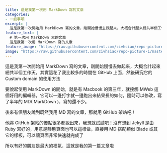 ```yaml
---
title: 這是我第一次用 MarkDown 寫的文章
categories:
- 一般事項
excerpt: |
  這是我第一次開始用 MarkDown 寫的文章，剛開始慢慢去做起來，大概合計起來總共半個工作天，其實這花了我比較多的時間在 GitHub 上面，然後研究它的 Custom domain 的使用方法
feature_text: |
  # 第一次用 MarkDown 寫的文章
  這是我第一次用 MarkDown 寫的文章
feature_image: "https://raw.githubusercontent.com/zivhsiao/repo-picture-1/master/images/milwaukee_1920x1278.jpg" 
image: "https://raw.githubusercontent.com/zivhsiao/repo-picture-1/master/images/milwaukee_1920x1278.jpg"  
---
```


這是我第一次開始用 MarkDown 寫的文章，剛開始慢慢去做起來，大概合計起來總共半個工作天，其實這花了我比較多的時間在 GitHub 上面，然後研究它的 Custom domain 的使用方法

<!-- more -->

要說起使用 MarkDown 的開始，就是有 Macbook 的第三年，就接觸 MWeb 這個好用的編輯器，它可以一邊打字就一邊跑出來結果長的如何，隨時可以修改，寫了半年的 MD( MarkDown )，寫的還不少。

後來有個朋友說到既然我用 MD 寫的文章，那就用 GitHub 架站吧！

他將 GitHub 架站的優點很多都說出來，我想就試試吧！沒有想到 Jekyll 是由 Ruby 寫好的，用意是靜態頁面也可以這樣做，直接用 MD 搭配類似 Blade 或其它的樣板，可以讓頁面非常快速就完成了

所以有好的朋友是最大的福氣，這就是我的第一篇文章啦